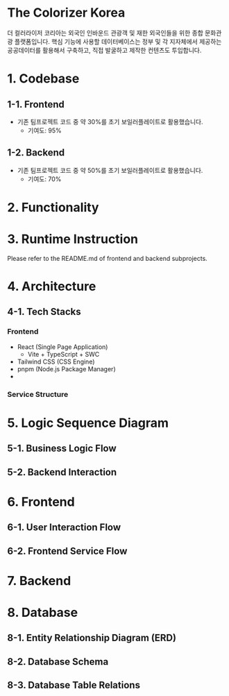 # The Colorizer Korea

더 컬러라이저 코리아는 외국인 인바운드 관광객 및 재한 외국인들을 위한 종합 문화관광 플랫폼입니다. 핵심 기능에 사용할 데이터베이스는 정부 및 각 지자체에서 제공하는 공공데이터를 활용해서 구축하고, 직접 발굴하고 제작한 컨텐츠도 투입합니다.



# 1. Codebase

## 1-1. Frontend
- 기존 팀프로젝트 코드 중 약 30%를 초기 보일러플레이트로 활용했습니다.
  - 기여도: 95%

## 1-2. Backend
- 기존 팀프로젝트 코드 중 약 50%를 초기 보일러플레이트로 활용했습니다.
  - 기여도: 70%

# 2. Functionality

##

# 3. Runtime Instruction
Please refer to the README.md of frontend and backend subprojects.


# 4. Architecture

## 4-1. Tech Stacks

### Frontend
- React (Single Page Application)
  - Vite + TypeScript + SWC
- Tailwind CSS (CSS Engine)
- pnpm (Node.js Package Manager)
- 


### Service Structure

### 


# 5. Logic Sequence Diagram

## 5-1. Business Logic Flow

## 5-2. Backend Interaction


# 6. Frontend

## 6-1. User Interaction Flow

## 6-2. Frontend Service Flow


# 7. Backend

# 8. Database

## 8-1. Entity Relationship Diagram (ERD)

## 8-2. Database Schema

## 8-3. Database Table Relations